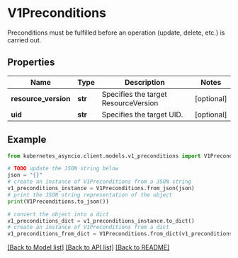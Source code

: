# V1Preconditions

Preconditions must be fulfilled before an operation (update, delete, etc.) is carried out.

## Properties

Name | Type | Description | Notes
------------ | ------------- | ------------- | -------------
**resource_version** | **str** | Specifies the target ResourceVersion | [optional] 
**uid** | **str** | Specifies the target UID. | [optional] 

## Example

```python
from kubernetes_asyncio.client.models.v1_preconditions import V1Preconditions

# TODO update the JSON string below
json = "{}"
# create an instance of V1Preconditions from a JSON string
v1_preconditions_instance = V1Preconditions.from_json(json)
# print the JSON string representation of the object
print(V1Preconditions.to_json())

# convert the object into a dict
v1_preconditions_dict = v1_preconditions_instance.to_dict()
# create an instance of V1Preconditions from a dict
v1_preconditions_from_dict = V1Preconditions.from_dict(v1_preconditions_dict)
```
[[Back to Model list]](../README.md#documentation-for-models) [[Back to API list]](../README.md#documentation-for-api-endpoints) [[Back to README]](../README.md)


